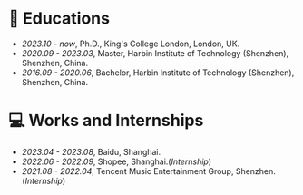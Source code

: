 
# 📖 Educations
- *2023.10 - now*, Ph.D., King's College London, London, UK.
- *2020.09 - 2023.03*, Master, Harbin Institute of Technology (Shenzhen), Shenzhen, China.
- *2016.09 - 2020.06*, Bachelor, Harbin Institute of Technology (Shenzhen), Shenzhen, China.

[//]: # (# 💬 Invited Talks)

[//]: # (- *2022.02*, Hosted MLNLP seminar \| [\[Video\]]&#40;https://www.bilibili.com/video/BV1wF411x7qh&#41;)

[//]: # (- *2021.06*, Audio & Speech Synthesis, Huawei internal talk)

[//]: # (- *2021.03*, Non-autoregressive Speech Synthesis, PaperWeekly & biendata \| [\[video\]]&#40;https://www.bilibili.com/video/BV1uf4y1t7Hr/&#41;)

[//]: # (- *2020.12*, Non-autoregressive Speech Synthesis, Huawei Noah's Ark Lab internal talk)

# 💻 Works and Internships
- *2023.04 - 2023.08*, Baidu, Shanghai.
- *2022.06 - 2022.09*, Shopee, Shanghai.(_Internship_)
- *2021.08 - 2022.04*, Tencent Music Entertainment Group, Shenzhen.(_Internship_)

[//]: # (- *2018.08 - 2019.02*, [MSRA, machine learning Group]&#40;https://www.microsoft.com/en-us/research/group/machine-learning-research-group/&#41;, Beijing.)

[//]: # (- *2018.01 - 2018.06*, [NetEase, AI department]&#40;https://hr.163.com/zc/12-ai/index.html&#41;, Hangzhou.)

[//]: # (- *2017.08 - 2018.12*, DashBase &#40;acquired by [Cisco]&#40;https://blogs.cisco.com/news/349511&#41;&#41;, Hangzhou.)
